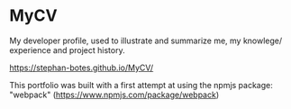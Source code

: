 # MyCV
My developer profile, used to illustrate and summarize me, my knowlege/ experience and project history.

https://stephan-botes.github.io/MyCV/

This portfolio was built with a first attempt at using the npmjs package: "webpack" (https://www.npmjs.com/package/webpack)
